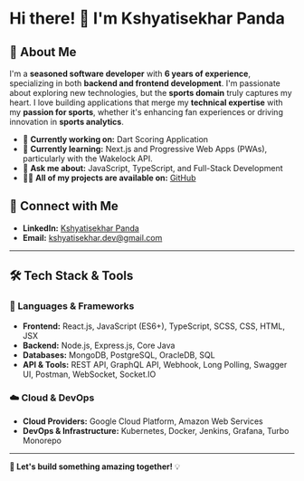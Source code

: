 # Hi there! 👋 I'm Kshyatisekhar Panda

## 🚀 About Me

I'm a **seasoned software developer** with **6 years of experience**, specializing in both **backend and frontend development**. I'm passionate about exploring new technologies, but the **sports domain** truly captures my heart. I love building applications that merge my **technical expertise** with my **passion for sports**, whether it's enhancing fan experiences or driving innovation in **sports analytics**.

- 🔭 **Currently working on:** Dart Scoring Application
- 🌱 **Currently learning:** Next.js and Progressive Web Apps (PWAs), particularly with the Wakelock API.
- 💬 **Ask me about:** JavaScript, TypeScript, and Full-Stack Development
- 👨‍💻 **All of my projects are available on:** [GitHub](https://github.com/kshyatisekhar-panda)

## 💌 Connect with Me

- **LinkedIn:** [Kshyatisekhar Panda](https://www.linkedin.com/in/kshyatisekhar-panda-589973145)
- **Email:** [kshyatisekhar.dev@gmail.com](mailto:kshyatisekhar.dev@gmail.com)

---

## 🛠️ Tech Stack & Tools

### 🚀 Languages & Frameworks
- **Frontend:** React.js, JavaScript (ES6+), TypeScript, SCSS, CSS, HTML, JSX
- **Backend:** Node.js, Express.js, Core Java
- **Databases:** MongoDB, PostgreSQL, OracleDB, SQL
- **API & Tools:** REST API, GraphQL API, Webhook, Long Polling, Swagger UI, Postman, WebSocket, Socket.IO

### ☁️ Cloud & DevOps
- **Cloud Providers:** Google Cloud Platform, Amazon Web Services
- **DevOps & Infrastructure:** Kubernetes, Docker, Jenkins, Grafana, Turbo Monorepo

---

**🚀 Let's build something amazing together!** 💡

